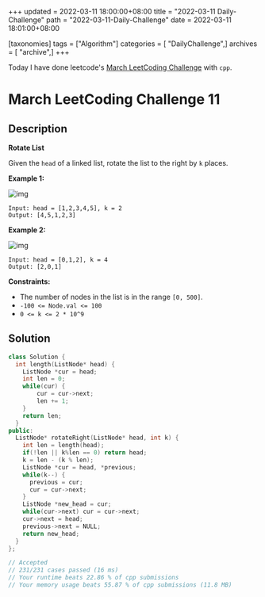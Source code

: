 +++
updated = 2022-03-11 18:00:00+08:00
title = "2022-03-11 Daily-Challenge"
path = "2022-03-11-Daily-Challenge"
date = 2022-03-11 18:01:00+08:00

[taxonomies]
tags = ["Algorithm"]
categories = [ "DailyChallenge",]
archives = [ "archive",]
+++

Today I have done leetcode's [March LeetCoding Challenge](https://leetcode.com/problems/rotate-list/) with `cpp`.

<!-- more -->

# March LeetCoding Challenge 11

## Description

**Rotate List**

Given the `head` of a linked list, rotate the list to the right by `k` places.

 

**Example 1:**

![img](https://assets.leetcode.com/uploads/2020/11/13/rotate1.jpg)

```
Input: head = [1,2,3,4,5], k = 2
Output: [4,5,1,2,3]
```

**Example 2:**

![img](https://assets.leetcode.com/uploads/2020/11/13/roate2.jpg)

```
Input: head = [0,1,2], k = 4
Output: [2,0,1]
```

 

**Constraints:**

- The number of nodes in the list is in the range `[0, 500]`.
- `-100 <= Node.val <= 100`
- `0 <= k <= 2 * 10^9`

## Solution

``` cpp
class Solution {
  int length(ListNode* head) {
    ListNode *cur = head;
    int len = 0;
    while(cur) {
        cur = cur->next;
        len += 1;
    }
    return len;
  }
public:
  ListNode* rotateRight(ListNode* head, int k) {
    int len = length(head);
    if(!len || k%len == 0) return head;
    k = len - (k % len);
    ListNode *cur = head, *previous;
    while(k--) {
      previous = cur;
      cur = cur->next;
    }
    ListNode *new_head = cur;
    while(cur->next) cur = cur->next;
    cur->next = head;
    previous->next = NULL;
    return new_head;
  }
};

// Accepted
// 231/231 cases passed (16 ms)
// Your runtime beats 22.86 % of cpp submissions
// Your memory usage beats 55.87 % of cpp submissions (11.8 MB)
```
